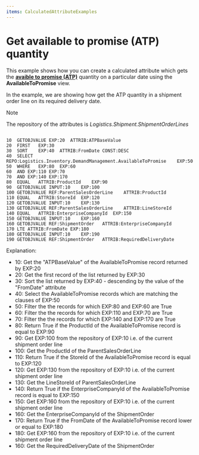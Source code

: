 ```yaml
---
items: CalculatedAttributeExamples
---
```


# Get available to promise (ATP) quantity

This example shows how you can create a calculated attribute which gets the **[avaible to promise (ATP)](https://docs.erp.net/tech/modules/logistics/planning/available-to-promise/index.html)** quantity on a particular date using the **AvailableToPromise** view.

In the example, we are showing how get the ATP quantity in a shipment order line on its required delivery date.

> [!NOTE]
> 
> The repository of the attributes is *Logistics.Shipment.ShipmentOrderLines*

```

10	GETOBJVALUE	EXP:20	ATTRIB:ATPBaseValue		
20	FIRST	EXP:30				
30	SORT	EXP:40	ATTRIB:FromDate	CONST:DESC
40	SELECT	REPO:Logistics.Inventory.DemandManagement.AvailableToPromise	EXP:50		
50	WHERE	EXP:80	EXP:60		
60	AND	EXP:110	EXP:70		
70	AND	EXP:140	EXP:170		
80	EQUAL	ATTRIB:ProductId	EXP:90		
90	GETOBJVALUE	INPUT:10	EXP:100		
100	GETOBJVALUE	REF:ParentSalesOrderLine	ATTRIB:ProductId		
110	EQUAL	ATTRIB:StoreId	EXP:120		
120	GETOBJVALUE	INPUT:10	EXP:130		
130	GETOBJVALUE	REF:ParentSalesOrderLine	ATTRIB:LineStoreId		
140	EQUAL	ATTRIB:EnterpriseCompanyId	EXP:150		
150	GETOBJVALUE	INPUT:10	EXP:160		
160	GETOBJVALUE	REF:ShipmentOrder	ATTRIB:EnterpriseCompanyId		
170	LTE	ATTRIB:FromDate	EXP:180		
180	GETOBJVALUE	INPUT:10	EXP:190		
190	GETOBJVALUE	REF:ShipmentOrder	ATTRIB:RequiredDeliveryDate		

```

Explanation:
 
- 10: Get the "ATPBaseValue" of the AvailableToPromise record returned by EXP:20
- 20: Get the first record of the list returned by EXP:30
- 30: Sort the list returned by EXP:40 - descending by the value of the "FromDate" attribute
- 40: Select the AvailableToPromise records which are matching the clauses of EXP:50
- 50: Filter the the records for which EXP:80 and EXP:60 are True
- 60: Filter the the records for which EXP:110 and EXP:70 are True
- 70: Filter the the records for which EXP:140 and EXP:170 are True 
- 80: Return True if the ProductId of the AvailableToPromise record is equal to EXP:90
- 90: Get EXP:100 from the repository of EXP:10 i.e. of the current shipment order line
- 100: Get the ProductId of the ParentSalesOrderLine 
- 110: Return True if the StoreId of the AvailableToPromise record is equal to EXP:120
- 120: Get EXP:130 from the repository of EXP:10 i.e. of the current shipment order line
- 130: Get the LineStoreId of ParentSalesOrderLine 
- 140: Return True if the EnterpriseCompanyId of the AvailableToPromise record is equal to EXP:150
- 150: Get EXP:160 from the repository of EXP:10 i.e. of the current shipment order line
- 160: Get the EnterpriseCompanyId of the ShipmentOrder 
- 170: Return True if the FromDate of the AvailableToPromise record lower or equal to EXP:180
- 180: Get EXP:160 from the repository of EXP:10 i.e. of the current shipment order line
- 160: Get the RequiredDeliveryDate of the ShipmentOrder 
